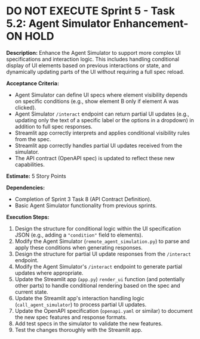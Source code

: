# DO NOT EXECUTE Sprint 5 - Task 5.2: Agent Simulator Enhancement-ON HOLD

**Description:**
Enhance the Agent Simulator to support more complex UI specifications and interaction logic. This includes handling conditional display of UI elements based on previous interactions or state, and dynamically updating parts of the UI without requiring a full spec reload.

**Acceptance Criteria:**
- Agent Simulator can define UI specs where element visibility depends on specific conditions (e.g., show element B only if element A was clicked).
- Agent Simulator `/interact` endpoint can return partial UI updates (e.g., updating only the text of a specific label or the options in a dropdown) in addition to full spec responses.
- Streamlit app correctly interprets and applies conditional visibility rules from the spec.
- Streamlit app correctly handles partial UI updates received from the simulator.
- The API contract (OpenAPI spec) is updated to reflect these new capabilities.

**Estimate:**
5 Story Points

**Dependencies:**
- Completion of Sprint 3 Task 8 (API Contract Definition).
- Basic Agent Simulator functionality from previous sprints.

**Execution Steps:**
1.  Design the structure for conditional logic within the UI specification JSON (e.g., adding a `"condition"` field to elements).
2.  Modify the Agent Simulator (`remote_agent_simulation.py`) to parse and apply these conditions when generating responses.
3.  Design the structure for partial UI update responses from the `/interact` endpoint.
4.  Modify the Agent Simulator's `/interact` endpoint to generate partial updates where appropriate.
5.  Update the Streamlit app (`app.py`) `render_ui` function (and potentially other parts) to handle conditional rendering based on the spec and current state.
6.  Update the Streamlit app's interaction handling logic (`call_agent_simulator`) to process partial UI updates.
7.  Update the OpenAPI specification (`openapi.yaml` or similar) to document the new spec features and response formats.
8.  Add test specs in the simulator to validate the new features.
9.  Test the changes thoroughly with the Streamlit app.
